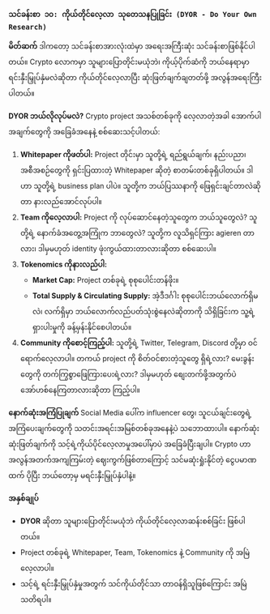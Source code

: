 ### `သင်ခန်းစာ ၁၀: ကိုယ်တိုင်လေ့လာ သုတေသနပြုခြင်း (DYOR - Do Your Own Research)`

**မိတ်ဆက်**
ဒါကတော့ သင်ခန်းစာအားလုံးထဲမှာ အရေးအကြီးဆုံး သင်ခန်းစာဖြစ်နိုင်ပါတယ်။ Crypto လောကမှာ သူများပြောတိုင်းမယုံဘဲ၊ ကိုယ့်ပိုက်ဆံကို ဘယ်နေရာမှာ ရင်းနှီးမြှုပ်နှံမလဲဆိုတာ ကိုယ်တိုင်လေ့လာပြီး ဆုံးဖြတ်ချက်ချတတ်ဖို့ အလွန်အရေးကြီးပါတယ်။

**DYOR ဘယ်လိုလုပ်မလဲ?**
Crypto project အသစ်တစ်ခုကို လေ့လာတဲ့အခါ အောက်ပါအချက်တွေကို အခြေခံအနေနဲ့ စစ်ဆေးသင့်ပါတယ်:
1.  **Whitepaper ကိုဖတ်ပါ:** Project တိုင်းမှာ သူတို့ရဲ့ ရည်ရွယ်ချက်၊ နည်းပညာ၊ အစီအစဉ်တွေကို ရှင်းပြထားတဲ့ Whitepaper ဆိုတဲ့ စာတမ်းတစ်ခုရှိပါတယ်။ ဒါဟာ သူတို့ရဲ့ business plan ပါပဲ။ သူတို့က ဘယ်ပြဿနာကို ဖြေရှင်းချင်တာလဲဆိုတာ နားလည်အောင်လုပ်ပါ။
2.  **Team ကိုလေ့လာပါ:** Project ကို လုပ်ဆောင်နေတဲ့သူတွေက ဘယ်သူတွေလဲ? သူတို့ရဲ့ နောက်ခံအတွေ့အကြုံက ဘာတွေလဲ? သူတို့က လူသိရှင်ကြား agieren တာလား၊ ဒါမှမဟုတ် identity ဖုံးကွယ်ထားတာလားဆိုတာ စစ်ဆေးပါ။
3.  **Tokenomics ကိုနားလည်ပါ:**
    * **Market Cap:** Project တစ်ခုရဲ့ စုစုပေါင်းတန်ဖိုး။
    * **Total Supply & Circulating Supply:** အဲ့ဒီဒင်္ဂါး စုစုပေါင်းဘယ်လောက်ရှိမလဲ၊ လက်ရှိမှာ ဘယ်လောက်လည်ပတ်သုံးစွဲနေလဲဆိုတာကို သိရှိခြင်းက သူ့ရဲ့ ရှားပါးမှုကို ခန့်မှန်းနိုင်စေပါတယ်။
4.  **Community ကိုစောင့်ကြည့်ပါ:** သူတို့ရဲ့ Twitter, Telegram, Discord တို့မှာ ဝင်ရောက်လေ့လာပါ။ တကယ် project ကို စိတ်ဝင်စားတဲ့သူတွေ ရှိရဲ့လား? မေးခွန်းတွေကို တက်ကြွစွာဖြေကြားပေးရဲ့လား? ဒါမှမဟုတ် စျေးတက်ဖို့အတွက်ပဲ အော်ဟစ်နေကြတာလားဆိုတာ ကြည့်ပါ။

**နောက်ဆုံးအကြံပြုချက်**
Social Media ပေါ်က influencer တွေ၊ သူငယ်ချင်းတွေရဲ့ အကြံပေးချက်တွေကို သတင်းအရင်းအမြစ်တစ်ခုအနေနဲ့ပဲ သဘောထားပါ။ နောက်ဆုံးဆုံးဖြတ်ချက်ကို သင့်ရဲ့ကိုယ်ပိုင်လေ့လာမှုအပေါ်မှာပဲ အခြေခံပြီးချပါ။ Crypto ဟာ အလွန်အတက်အကျကြမ်းတဲ့ ဈေးကွက်ဖြစ်တာကြောင့် သင်မဆုံးရှုံးနိုင်တဲ့ ငွေပမာဏထက် ပိုပြီး ဘယ်တော့မှ မရင်းနှီးမြှုပ်နှံပါနဲ့။

**အနှစ်ချုပ်**
* **DYOR** ဆိုတာ သူများပြောတိုင်းမယုံဘဲ ကိုယ်တိုင်လေ့လာဆန်းစစ်ခြင်း ဖြစ်ပါတယ်။
* Project တစ်ခုရဲ့ Whitepaper, Team, Tokenomics နဲ့ Community ကို အမြဲလေ့လာပါ။
* သင့်ရဲ့ ရင်းနှီးမြှုပ်နှံမှုအတွက် သင်ကိုယ်တိုင်သာ တာဝန်ရှိသူဖြစ်ကြောင်း အမြဲသတိရပါ။